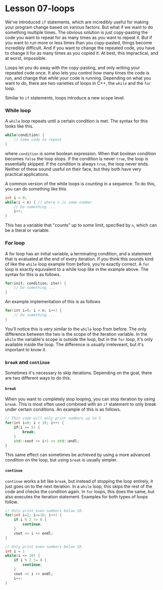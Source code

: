 # Lesson 07-loops

We've introduced `if` statements, which are incredibly useful for making your 
program change based on various factors. But what if we want to do something 
multiple times. The obvious solution is just copy-pasting the code you want to 
repeat for as many times as you want to repeat it. But if you want to run more 
or less times than you copy-pasted, things become incredibly difficult. And if 
you want to change the repeated code, you have to change it for as many times 
as you copied it. At best, this impractical, and at worst, impossible. 

Loops let you do away with the copy-pasting, and only writing your repeated 
code once. It also lets you control how many times the code is run, and change 
that while your code is running. Depending on what you want to do, there are 
two varieties of loops in C++, the `while` and the `for` loop.

Similar to `if` statements, loops introduce a new scope level.

### While loop
A `while` loop repeats until a certain condition is met. The syntax for this 
looks like this.
```c++
while(condition) {
    // Some code to repeat
}
```
where `condition` is some boolean expression. When that boolean condition 
becomes `false` the loop stops. If the condition is never `true`, the loop is
essentially skipped. If the condition is always `true`, the loop never ends.
Neither of these sound useful on their face, but they both have very practical 
applications.

A common version of the while loops is counting in a sequence. To do this, you 
can do something like this.
```c++
int i = 0;
while(i < n) { // where n is some number
    // Do something ...
    i++;
}
```
This has a variable that "counts" up to some limit, specified by `n`, which can 
be a literal or variable.

### For loop
A for loop has an initial variable, a terminating condition, and a statement that 
is evaluated at the end of every iteration. If you think this sounds kind of like 
the `while` loop example from before, you're exactly correct. A `for` loop is 
exactly equivalent to a while loop like in the example above. The syntax for this 
is as follows.
```c++
for(init; condition; iter) {
    // Do something ...
}
```
An example implementation of this is as follows
```C++
for(int i=0; i < n; i++) {
    // Do something ...
}
```
You'll notice this is very similar to the `while` loop from before. The only 
difference between the two is the scope of the iteration variable. In the 
`while` the variable's scope is outside the loop, but in the `for` loop, it's
only available inside the loop. The difference is usually irreleveant, but it's
important to know it.


### `break` and `continue`
Sometimes it's necessary to skip iterations. Depending on the goal, there are 
two different ways to do this.

#### `break`
When you want to completely stop looping, you can stop iteration by using `break`.
This is most often used combined with an `if` statement to only break under 
certain conditions. An example of this is as follows.
```c++
// This code will only print numbers up to 5
for(int i=0; i < 10; i++) {
    if(i >= 5) {
        break;
    }
    std::cout << i+1 << std::endl;
}
```

This same effect can sometimes be achieved by using a more advanced condition 
on the loop, but using `break` is usually simpler.

#### `continue`
`continue` works a bit like `break`, but instead of stopping the loop entirely, 
it just goes on to the next iteration. In a `while` loop, this skips the rest 
of the code and checks the condition again. In `for` loops, this does the same, 
but also executes the iteration statement. Examples for both types of loops 
follow.
```c++
// Only print even numbers below 10.
for(int i=1; i<=10; i++) {
    if i % 2 != 0 {
        continue;
    }
    cout << i << endl;
}
```
```c++
// Only print even numbers below 10.
int i = 1
while(i <= 10) {
    if i % 2 != 0 {
        continue;
    }
    cout << i << endl;
    i++;
}
```
